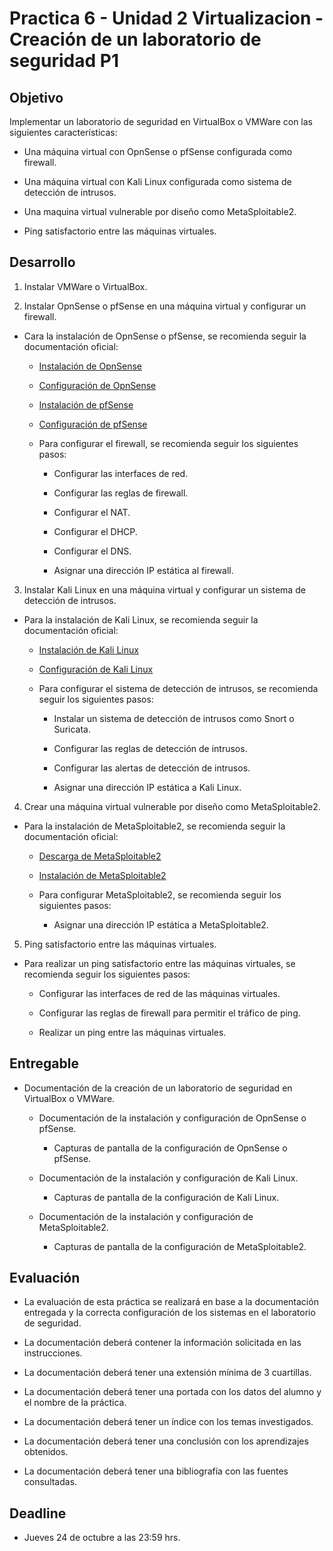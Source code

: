 # Practica 6 - Unidad 2 Virtualizacion - Creación de un laboratorio de seguridad P1

## Objetivo

Implementar un laboratorio de seguridad en VirtualBox o VMWare con las siguientes características:

- Una máquina virtual con OpnSense o pfSense configurada como firewall.

- Una máquina virtual con Kali Linux configurada como sistema de detección de intrusos.

- Una maquina virtual vulnerable por diseño como MetaSploitable2.

- Ping satisfactorio entre las máquinas virtuales.

## Desarrollo

1. Instalar VMWare o VirtualBox.

2. Instalar OpnSense o pfSense en una máquina virtual y configurar un firewall.

- Cara la instalación de OpnSense o pfSense, se recomienda seguir la documentación oficial:

  - [Instalación de OpnSense](https://docs.opnsense.org/manual/install.html)

  - [Configuración de OpnSense](https://docs.opnsense.org/manual/how-tos.html)

  - [Instalación de pfSense](https://docs.netgate.com/pfsense/en/latest/install/index.html)

  - [Configuración de pfSense](https://docs.netgate.com/pfsense/en/latest/book/index.html)

  - Para configurar el firewall, se recomienda seguir los siguientes pasos:

    - Configurar las interfaces de red.

    - Configurar las reglas de firewall.

    - Configurar el NAT.

    - Configurar el DHCP.

    - Configurar el DNS.

    - Asignar una dirección IP estática al firewall.

3. Instalar Kali Linux en una máquina virtual y configurar un sistema de detección de intrusos.

- Para la instalación de Kali Linux, se recomienda seguir la documentación oficial:

  - [Instalación de Kali Linux](https://www.kali.org/docs/installation/)

  - [Configuración de Kali Linux](https://www.kali.org/docs/)

  - Para configurar el sistema de detección de intrusos, se recomienda seguir los siguientes pasos:

    - Instalar un sistema de detección de intrusos como Snort o Suricata.

    - Configurar las reglas de detección de intrusos.

    - Configurar las alertas de detección de intrusos.

    - Asignar una dirección IP estática a Kali Linux.

4. Crear una máquina virtual vulnerable por diseño como MetaSploitable2.

- Para la instalación de MetaSploitable2, se recomienda seguir la documentación oficial:

  - [Descarga de MetaSploitable2](https://sourceforge.net/projects/metasploitable/files/Metasploitable2/)

  - [Instalación de MetaSploitable2](https://docs.rapid7.com/metasploit/metasploitable-2-exploitability-guide/)

  - Para configurar MetaSploitable2, se recomienda seguir los siguientes pasos:

    - Asignar una dirección IP estática a MetaSploitable2.

5. Ping satisfactorio entre las máquinas virtuales.

- Para realizar un ping satisfactorio entre las máquinas virtuales, se recomienda seguir los siguientes pasos:

  - Configurar las interfaces de red de las máquinas virtuales.

  - Configurar las reglas de firewall para permitir el tráfico de ping.

  - Realizar un ping entre las máquinas virtuales.

## Entregable

- Documentación de la creación de un laboratorio de seguridad en VirtualBox o VMWare.
  - Documentación de la instalación y configuración de OpnSense o pfSense.
    - Capturas de pantalla de la configuración de OpnSense o pfSense.

  - Documentación de la instalación y configuración de Kali Linux.
    - Capturas de pantalla de la configuración de Kali Linux.

  - Documentación de la instalación y configuración de MetaSploitable2.
    - Capturas de pantalla de la configuración de MetaSploitable2.

## Evaluación

- La evaluación de esta práctica se realizará en base a la documentación entregada y la correcta configuración de los sistemas en el laboratorio de seguridad.

- La documentación deberá contener la información solicitada en las instrucciones.
- La documentación deberá tener una extensión mínima de 3 cuartillas.
- La documentación deberá tener una portada con los datos del alumno y el nombre de la práctica.
- La documentación deberá tener un índice con los temas investigados.
- La documentación deberá tener una conclusión con los aprendizajes obtenidos.
- La documentación deberá tener una bibliografía con las fuentes consultadas.

## Deadline

- Jueves 24 de octubre a las 23:59 hrs.
